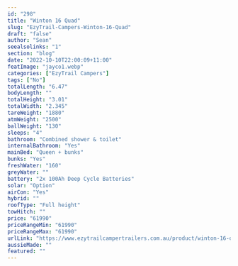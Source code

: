```yaml
---
id: "298"
title: "Winton 16 Quad"
slug: "EzyTrail-Campers-Winton-16-Quad"
draft: "false"
author: "Sean"
seealsolinks: "1"
section: "blog"
date: "2022-10-10T22:00:09+11:00"
featImage: "jayco1.webp"
categories: ["EzyTrail Campers"]
tags: ["No"]
totalLength: "6.47"
bodyLength: ""
totalHeight: "3.01"
totalWidth: "2.345"
tareWeight: "1880"
atmWeight: "2500"
ballWeight: "130"
sleeps: "4"
bathroom: "Combined shower & toilet"
internalBathroom: "Yes"
mainBed: "Queen + bunks"
bunks: "Yes"
freshWater: "160"
greyWater: ""
battery: "2x 100Ah Deep Cycle Batteries"
solar: "Option"
airCon: "Yes"
hybrid: ""
roofType: "Full height"
towHitch: ""
price: "61990"
priceRangeMin: "61990"
priceRangeMax: "61990"
urlLink: "https://www.ezytrailcampertrailers.com.au/product/winton-16-quad/"
aussieMade: ""
featured: ""
---
```

